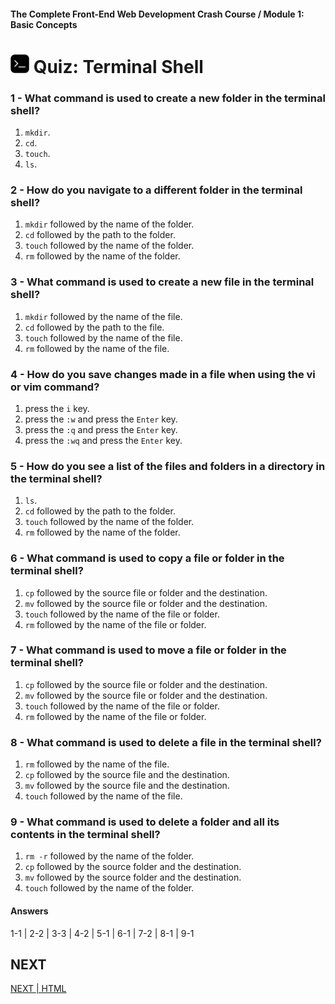 #### The Complete Front-End Web Development Crash Course / Module 1: Basic Concepts
#  <img src="../imgs/terminal-icon.jpeg" width="30"/> Quiz: Terminal Shell

### 1 - What command is used to create a new folder in the terminal shell?
1. `mkdir`.
2. `cd`.
3. `touch`.
4. `ls`.

### 2 - How do you navigate to a different folder in the terminal shell?
1. `mkdir` followed by the name of the folder.
2. `cd` followed by the path to the folder.
3. `touch` followed by the name of the folder.
4. `rm` followed by the name of the folder.

### 3 - What command is used to create a new file in the terminal shell?
1. `mkdir` followed by the name of the file.
2. `cd` followed by the path to the file.
3. `touch` followed by the name of the file.
4. `rm` followed by the name of the file.

### 4 - How do you save changes made in a file when using the vi or vim command?
1. press the `i` key.
2. press the `:w` and press the `Enter` key.
3. press the `:q` and press the `Enter` key.
4. press the `:wq` and press the `Enter` key.

### 5 - How do you see a list of the files and folders in a directory in the terminal shell?
1. `ls`.
2. `cd` followed by the path to the folder.
3. `touch` followed by the name of the folder.
4. `rm` followed by the name of the folder.

### 6 - What command is used to copy a file or folder in the terminal shell?
1. `cp` followed by the source file or folder and the destination.
2. `mv` followed by the source file or folder and the destination.
3. `touch` followed by the name of the file or folder.
4. `rm` followed by the name of the file or folder.

### 7 - What command is used to move a file or folder in the terminal shell?
1. `cp` followed by the source file or folder and the destination.
2. `mv` followed by the source file or folder and the destination.
3. `touch` followed by the name of the file or folder.
4. `rm` followed by the name of the file or folder.

### 8 - What command is used to delete a file in the terminal shell?
1. `rm` followed by the name of the file.
2. `cp` followed by the source file and the destination.
3. `mv` followed by the source file and the destination.
4. `touch` followed by the name of the file.

### 9 - What command is used to delete a folder and all its contents in the terminal shell?
1. `rm -r` followed by the name of the folder.
2. `cp` followed by the source folder and the destination.
3. `mv` followed by the source folder and the destination.
4. `touch` followed by the name of the folder.

#### Answers
1-1 | 2-2 | 3-3 | 4-2 | 5-1 | 6-1 | 7-2 | 8-1 | 9-1

## NEXT
[NEXT | HTML](./html.md)